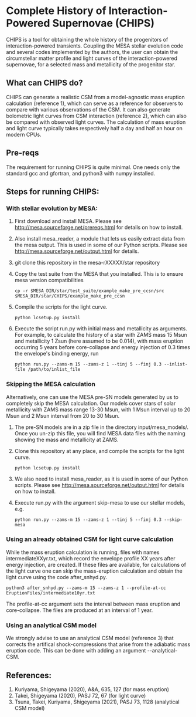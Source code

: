 # Complete History of Interaction-Powered Supernovae (CHIPS)

CHIPS is a tool for obtaining the whole history of the progenitors of
interaction-powered transients. Coupling the MESA stellar evolution
code and several codes implemented by the authors, the user can obtain the
circumstellar matter profile and light curves of the interaction-powered
supernovae, for a selected mass and metallicity of the progenitor star.

## What can CHIPS do?

CHIPS can generate a realistic CSM from a model-agnostic mass eruption calculation (reference 1), which can serve as a reference for observers to compare with various observations of the CSM. It can also generate bolometric light curves from CSM interaction (reference 2), which can also be compared with observed light curves. The calculation of mass eruption and light curve typically takes respectively half a day and half an hour on modern CPUs.

## Pre-reqs

The requirement for running CHIPS is quite minimal. One needs only the standard gcc and gfortran, and python3 with numpy installed.

## Steps for running CHIPS:
### With stellar evolution by MESA:
1. First download and install MESA. Please see <http://mesa.sourceforge.net/prereqs.html> for details on how to install.
2. Also install mesa_reader, a module that lets us easily extract data from the mesa output. This is used in some of our Python scripts. Please see <http://mesa.sourceforge.net/output.html> for details.
3. git clone this repository in the mesa-rXXXXX/star repository
4. Copy the test suite from the MESA that you installed. This is to ensure mesa version compatibilities

	`cp -r $MESA_DIR/star/test_suite/example_make_pre_ccsn/src $MESA_DIR/star/CHIPS/example_make_pre_ccsn`

5. Compile the scripts for the light curve.

	`python lcsetup.py install`

6. Execute the script run.py with initial mass and metallicity as arguments. For example, to calculate the history of a star with ZAMS mass 15 Msun and metallicity 1 Zsun (here assumed to be 0.014), with mass eruption occurring 5 years before core-collapse and energy injection of 0.3 times the envelope's binding energy, run

	`python run.py --zams-m 15 --zams-z 1 --tinj 5 --finj 0.3 --inlist-file /path/to/inlist_file`

### Skipping the MESA calculation
Alternatively, one can use the MESA pre-SN models generated by us to completely skip the MESA calculation. Our models cover stars of solar metallicity with ZAMS mass range 13-30 Msun, with 1 Msun interval up to 20 Msun and 2 Msun interval from 20 to 30 Msun.

1. The pre-SN models are in a zip file in the directory input/mesa_models/. Once you un-zip this file, you will find MESA data files with the naming showing the mass and metallicity at ZAMS.
2. Clone this repository at any place, and compile the scripts for the light curve.

	`python lcsetup.py install`

3. We also need to install mesa_reader, as it is used in some of our Python scripts. Please see <http://mesa.sourceforge.net/output.html> for details on how to install.
4. Execute run.py with the argument skip-mesa to use our stellar models, e.g.

	`python run.py --zams-m 15 --zams-z 1 --tinj 5 --finj 0.3 --skip-mesa`


### Using an already obtained CSM for light curve calculation
While the mass eruption calculation is running, files with names intermediateXXyr.txt, which record the envelope profile XX years after energy injection, are created. If these files are available, for calculations of the light curve one can skip the mass-eruption calculation and obtain the light curve using the code after_snhyd.py.


	python3 after_snhyd.py --zams-m 15 --zams-z 1 --profile-at-cc EruptionFiles/intermediate10yr.txt

The profile-at-cc argument sets the interval between mass eruption and core-collapse. The files are produced at an interval of 1 year.

### Using an analytical CSM model
We strongly advise to use an analytical CSM model (reference 3) that corrects the artifical shock-compressions that arise from the adiabatic mass eruption code. This can be done with adding an argument --analytical-CSM.


## References:
1. Kuriyama, Shigeyama (2020), A&A, 635, 127 (for mass eruption)
2. Takei, Shigeyama (2020), PASJ 72, 67 (for light curve)
3. Tsuna, Takei, Kuriyama, Shigeyama (2021), PASJ 73, 1128 (analytical CSM model) 
